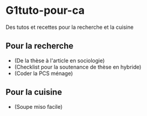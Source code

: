 # G1tuto-pour-ca

Des tutos et recettes pour la recherche et la cuisine

## Pour la recherche

- (De la thèse à l'article en sociologie)
- (Checklist pour la soutenance de thèse en hybride)
- (Coder la PCS ménage)

## Pour la cuisine

- (Soupe miso facile)
